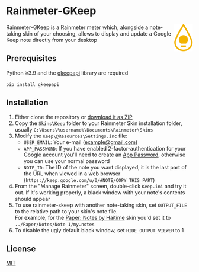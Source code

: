 # Rainmeter-GKeep
<img align="right" width="10%" src="res/graphics/rainmeter-skeep-icon.svg" />

Rainmeter-GKeep is a Rainmeter meter which, alongside a note-taking skin of your choosing, allows to display and update a Google Keep note directly from your desktop

## Prerequisites

Python ≥3.9 and the [gkeepapi](https://github.com/kiwiz/gkeepapi) library are required

```batch
pip install gkeepapi
```

## Installation

1. Either clone the repository or [download it as ZIP](https://github.com/PrOF-kk/rainmeter-gkeep/archive/refs/heads/master.zip)  
2. Copy the `Skins\Keep` folder to your Rainmeter Skin installation folder, usually `C:\Users\%username%\Documents\Rainmeter\Skins`
3. Modify the `Keep\@Resources\Settings.inc` file:
   * `USER_EMAIL`: Your e-mail (example@gmail.com)
   * `APP_PASSWORD`: If you have enabled 2-factor-authentication for your Google account you'll need to create an [App Password](https://support.google.com/accounts/answer/185833), otherwise you can use your normal password
   * `NOTE_ID`: The ID of the note you want displayed, it is the last part of the URL when viewed in a web browser (`https://keep.google.com/u/0/#NOTE/COPY_THIS_PART`)
4. From the "Manage Rainmeter" screen, double-click `Keep.ini` and try it out. If it's working properly, a black window with your note's contents should appear
5. To use rainmeter-skeep with another note-taking skin, set `OUTPUT_FILE` to the relative path to your skin's note file.  
   For example, for the [Paper::Notes by Haitime](https://www.deviantart.com/haitime/art/Paper-Notes-399129789) skin you'd set it to `../Paper/Notes/Note 1/my.notes`
6. To disable the ugly default black window, set `HIDE_OUTPUT_VIEWER` to 1

## License
[MIT](https://choosealicense.com/licenses/mit/)
